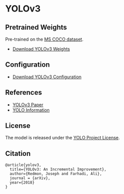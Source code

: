 # YOLOv3

## Pretrained Weights

Pre-trained on the [MS COCO dataset](https://cocodataset.org).

- [Download YOLOv3 Weights](https://pjreddie.com/media/files/yolov3.weights)

## Configuration

- [Download YOLOv3 Configuration](https://github.com/pjreddie/darknet/raw/master/cfg/yolov3.cfg)

## References

- [YOLOv3 Paper](https://arxiv.org/abs/1804.02767)
- [YOLO Information](https://pjreddie.com/darknet/yolo/)

## License

The model is released under the [YOLO Project License](https://github.com/pjreddie/darknet/blob/master/LICENSE).

## Citation
```text
@article{yolov3,
  title={YOLOv3: An Incremental Improvement},
  author={Redmon, Joseph and Farhadi, Ali},
  journal = {arXiv},
  year={2018}
}
```
